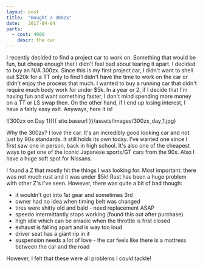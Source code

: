 ```yaml
---
layout: post
title:  "Bought a 300zx"
date:   2017-04-04
parts:
  - cost: 4000
    descr: the car
---
```


I recently decided to find a project car to work on. Something that would be
fun, but cheap enough that I didn't feel bad about tearing it apart. I decided
to buy an N/A 300zx. Since this is my first project car, I didn't want to shell
out $20k for a TT only to find I didn't have the time to work on the car or
didn't enjoy the process that much. I wanted to buy a running car that didn't
require much body work for under $5k. In a year or 2, if I decide that I'm
having fun and want something faster, I don't mind spending more money on a TT
or LS swap then. On the other hand, if I end up losing interest, I have a
fairly easy exit. Anyways, here it is!

![300zx on Day 1]({{ site.baseurl }}/assets/images/300zx_day_1.jpg)

Why the 300zx? I love the car. It's an incredibly good looking car and not just
by 90s standards. It still holds its own today.  I've wanted one since I first
saw one in person, back in high school. It's also one of the cheapest ways to
get one of the iconic Japanese sports/GT cars from the 90s. Also I have a huge
soft spot for Nissans.

I found a Z that mostly hit the things I was looking for. Most important: there
was not much rust and it was under $5k! Rust has been a huge problem with other
Z's I've seen. However, there was quite a bit of bad though:

 * it wouldn't got into 1st gear and sometimes 3rd
 * owner had no idea when timing belt was changed
 * tires were shitty old and bald - need replacement ASAP
 * speedo intermittantly stops working (found this out after purchase)
 * high idle which can be erradic when the throttle is first closed
 * exhaust is falling apart and is way too loud
 * driver seat has a giant rip in it
 * suspension needs a lot of love - the car feels like there is a mattress
   between the car and the road

However, I felt that these were all problems I could tackle!
